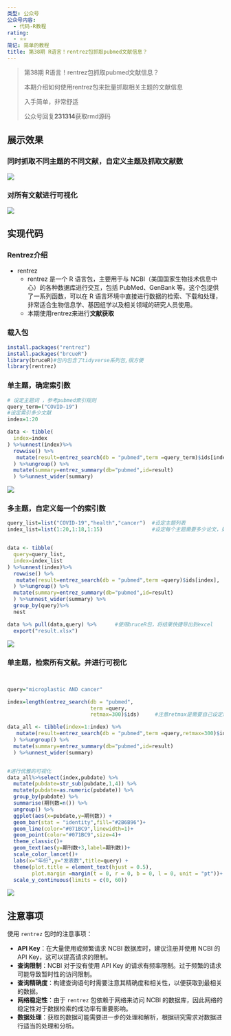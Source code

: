 ```yaml
---
类型: 公众号
公众号内容:
  - 代码-R教程
rating:
  - ⭐⭐
简记: 简单的教程
title: 第38期 R语言！rentrez包抓取pubmed文献信息？
---
```


>第38期 R语言！rentrez包抓取pubmed文献信息？
>
>本期介绍如何使用rentrez包来批量抓取相关主题的文献信息
>
>入手简单，非常舒适
>
>公众号回复**231314**获取rmd源码


## 展示效果

### 同时抓取不同主题的不同文献，自定义主题及抓取文献数

![](https://pic-go-42.oss-cn-guangzhou.aliyuncs.com/img/4db062e1b3360c5c79cbbb8f0c07c64.png)

### 对所有文献进行可视化

![](https://pic-go-42.oss-cn-guangzhou.aliyuncs.com/img/594193e5f577517bba3e94adbe79d98.png)

## 实现代码

### Rentrez介绍

- rentrez
	- rentrez 是一个 R 语言包，主要用于与 NCBI（美国国家生物技术信息中心）的各种数据库进行交互，包括 PubMed、GenBank 等。这个包提供了一系列函数，可以在 R 语言环境中直接进行数据的检索、下载和处理，非常适合生物信息学、基因组学以及相关领域的研究人员使用。
	- 本期使用rentrez来进行**文献获取**

### 载入包

```R
install.packages("rentrez")
install.packages("brcueR")
library(bruceR)#包内包含了tidyverse系列包,很方便
library(rentrez)
```

### 单主题，确定索引数

```R
# 设定主题词 ，参考pubmed索引规则
query_term=("COVID-19")
#设定索引多少文献
index=1:20

data <- tibble(
  index=index
) %>%unnest(index)%>% 
  rowwise() %>% 
   mutate(result=entrez_search(db = "pubmed",term =query_term)$ids[index],
  ) %>%ungroup() %>% 
  mutate(summary=entrez_summary(db="pubmed",id=result)
  ) %>%unnest_wider(summary)
```

![](https://pic-go-42.oss-cn-guangzhou.aliyuncs.com/img/20231214102214.png)

### 多主题，自定义每一个的索引数

```R
query_list=list("COVID-19","health","cancer")  #设定主题列表
index_list=list(1:20,1:18,1:15)                #设定每个主题需要多少论文，如果需要多设置retmax参数


data <- tibble(
  query=query_list,
  index=index_list
) %>%unnest(index)%>% 
  rowwise() %>% 
   mutate(result=entrez_search(db = "pubmed",term =query)$ids[index],
  ) %>%ungroup() %>% 
  mutate(summary=entrez_summary(db="pubmed",id=result)
  ) %>%unnest_wider(summary) %>% 
  group_by(query)%>% 
  nest

data %>% pull(data,query) %>%      #使用bruceR包，将结果快捷导出到excel
  export("result.xlsx")

```

![](https://pic-go-42.oss-cn-guangzhou.aliyuncs.com/img/4db062e1b3360c5c79cbbb8f0c07c64.png)

### 单主题，检索所有文献。并进行可视化

```R


query="microplastic AND cancer"

index=length(entrez_search(db = "pubmed",
                           term =query,
                           retmax=300)$ids)     #注意retmax是需要自己设定过多最大论文数，可以先试试index最多多少

data_all <- tibble(index=1:index) %>% 
   mutate(result=entrez_search(db = "pubmed",term =query,retmax=300)$ids[index],
  ) %>%ungroup() %>% 
  mutate(summary=entrez_summary(db="pubmed",id=result)
  ) %>%unnest_wider(summary)


#进行优雅的可视化
data_all%>%select(index,pubdate) %>% 
  mutate(pubdate=str_sub(pubdate,1,4)) %>% 
  mutate(pubdate=as.numeric(pubdate)) %>% 
  group_by(pubdate) %>% 
  summarise(期刊数=n()) %>% 
  ungroup() %>% 
  ggplot(aes(x=pubdate,y=期刊数)) +
  geom_bar(stat = "identity",fill="#2B6B96")+
  geom_line(color="#071BC9",linewidth=1)+
  geom_point(color="#071BC9",size=4)+
  theme_classic()+
  geom_text(aes(y=期刊数+3,label=期刊数))+
  scale_color_lancet()+
  labs(x="年份",y="发表数",title=query) +
  theme(plot.title = element_text(hjust = 0.5),
        plot.margin =margin(t = 0, r = 0, b = 0, l = 0, unit = "pt"))+
  scale_y_continuous(limits = c(0, 60))
```

![](https://pic-go-42.oss-cn-guangzhou.aliyuncs.com/img/594193e5f577517bba3e94adbe79d98.png)

## 注意事项

使用 `rentrez` 包时的注意事项：

- **API Key**：在大量使用或频繁请求 NCBI 数据库时，建议注册并使用 NCBI 的 API Key，这可以提高请求的限制。 
- **查询限制**：NCBI 对于没有使用 API Key 的请求有频率限制。过于频繁的请求可能导致暂时性的访问限制。 
- **查询精确度**：构建查询语句时需要注意其精确度和相关性，以便获取到最相关的数据。 
- **网络稳定性**：由于 `rentrez` 包依赖于网络来访问 NCBI 的数据库，因此网络的稳定性对于数据检索的成功率有重要影响。
- **数据处理**：获取的数据可能需要进一步的处理和解析，根据研究需求对数据进行适当的处理和分析。
